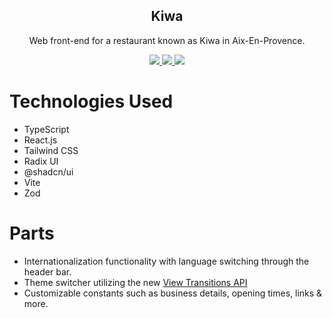 <div align="center">
  <h2>Kiwa</h2>
  <p>Web front-end for a restaurant known as Kiwa in Aix-En-Provence.</p>
  <a href="https://www.codefactor.io/repository/github/localip/kiwa">
    <img src="https://www.codefactor.io/repository/github/localip/kiwa/badge" />
  </a>
  <a href="https://github.com/localip/kiwa/issues">
    <img src="https://img.shields.io/github/issues/localip/kiwa?style=flat" />
  </a>
  <a href="https://github.com/localip/kiwa/stargazers">
    <img src="https://img.shields.io/github/stars/localip/kiwa?style=flat" />
  </a>
</div>

# Technologies Used
- TypeScript
- React.js
- Tailwind CSS
- Radix UI
- @shadcn/ui
- Vite
- Zod

# Parts
- Internationalization functionality with language switching through the header bar.
- Theme switcher utilizing the new [View Transitions API](https://developer.mozilla.org/en-US/docs/Web/API/View_Transitions_API)
- Customizable constants such as business details, opening times, links & more.
